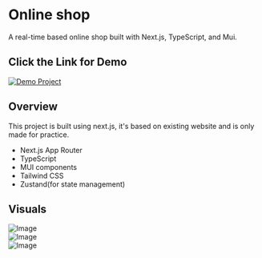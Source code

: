 # Online shop

A real-time based online shop built with Next.js, TypeScript, and Mui.

## Click the Link for Demo 

<a href="https://online-shop-five-roan.vercel.app/" target="_blank">
  <img src="https://img.shields.io/badge/Demo%20Project-Visit-yellow?style=for-the-badge&logo=vercel" alt="Demo Project" />
</a>

## Overview

This project is built using next.js, it's based on existing website and is only made for practice.

- Next.js App Router
- TypeScript
- MUI components
- Tailwind CSS
- Zustand(for state management)

## Visuals
<div backgorund="grey">
  
![Image](https://github.com/user-attachments/assets/ade759db-bafb-4441-8923-9e797a0a4737)
<br>
![Image](https://github.com/user-attachments/assets/df9c1a6a-3d67-4284-bcbc-d1a4bcc84d77)
<br>
![Image](https://github.com/user-attachments/assets/079889df-f84a-4fb6-bbf0-c8a5f4d96c0a)
</div>
